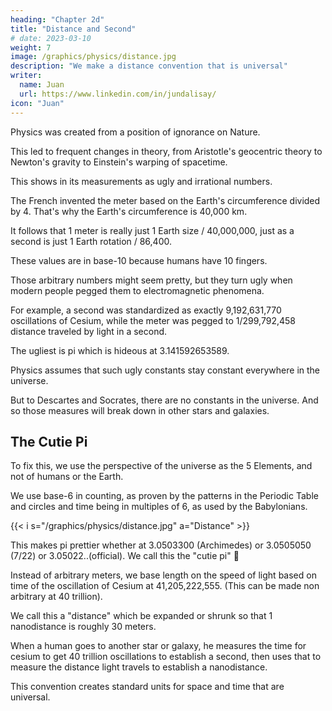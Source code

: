 ```yaml
---
heading: "Chapter 2d"
title: "Distance and Second"
# date: 2023-03-10
weight: 7
image: /graphics/physics/distance.jpg
description: "We make a distance convention that is universal"
writer:
  name: Juan
  url: https://www.linkedin.com/in/jundalisay/
icon: "Juan"
---
```




Physics was created from a position of ignorance on Nature. 

This led to frequent changes in theory, from Aristotle's geocentric theory to Newton's gravity to Einstein's warping of spacetime. 

This shows in its measurements as ugly and irrational numbers. 

The French invented the meter based on the Earth's circumference divided by 4. That's why the Earth's circumference is 40,000 km. 

It follows that 1 meter is really just 1 Earth size / 40,000,000, just as a second is just 1 Earth rotation / 86,400. 

These values are in base-10 because humans have 10 fingers. 

Those arbitrary numbers might seem pretty, but they turn ugly when modern people pegged them to electromagnetic phenomena. 

For example, a second was standardized as exactly 9,192,631,770 oscillations of Cesium, while the meter was pegged to 1/299,792,458 distance traveled by light in a second. 

The ugliest is pi which is hideous at 3.141592653589.

Physics assumes that such ugly constants stay constant everywhere in the universe. 

But to Descartes and Socrates, there are no constants in the universe. And so those measures will break down in other stars and galaxies. 


## The Cutie Pi

To fix this, we use the perspective of the universe as the 5 Elements, and not of humans or the Earth. 

We use base-6 in counting, as proven by the patterns in the Periodic Table and circles and time being in multiples of 6, as used by the Babylonians.

{{< i s="/graphics/physics/distance.jpg" a="Distance" >}}


This makes pi prettier whether at 3.0503300 (Archimedes) or 3.0505050 (7/22) or 3.05022..(official). We call this the "cutie pi" 👶

Instead of arbitrary meters, we base length on the speed of light based on time of the oscillation of Cesium at 41,205,222,555. (This can be made non arbitrary at 40 trillion). 

We call this a "distance" which be expanded or shrunk so that 1 nanodistance is roughly 30 meters. 

When a human goes to another star or galaxy, he measures the time for cesium to get 40 trillion oscillations to establish a second, then uses that to measure the distance light travels to establish a nanodistance. 

This convention creates standard units for space and time that are universal.
